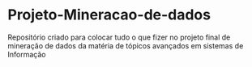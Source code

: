 # Projeto-Mineracao-de-dados
Repositório criado para colocar tudo o que fizer no projeto final de mineração de dados da matéria de tópicos avançados em sistemas de Informação
